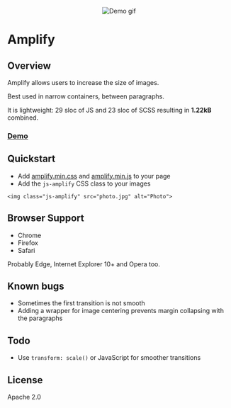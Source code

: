 <p align="center">
  <img src="docs/demo.gif" alt="Demo gif"/>
</p>

# Amplify

## Overview

Amplify allows users to increase the size of images.

Best used in narrow containers, between paragraphs.

It is lightweight: 29 sloc of JS and 23 sloc of SCSS resulting in **1.22kB** combined.

### [Demo](https://charlestati.github.io/amplify)

## Quickstart

- Add [amplify.min.css](docs/amplify.min.css) and [amplify.min.js](docs/amplify.min.js) to your page
- Add the `js-amplify` CSS class to your images

`<img class="js-amplify" src="photo.jpg" alt="Photo">`

## Browser Support

- Chrome
- Firefox
- Safari

Probably Edge, Internet Explorer 10+ and Opera too.

## Known bugs

- Sometimes the first transition is not smooth
- Adding a wrapper for image centering prevents margin collapsing with the paragraphs

## Todo

- Use `transform: scale()` or JavaScript for smoother transitions

## License

Apache 2.0
